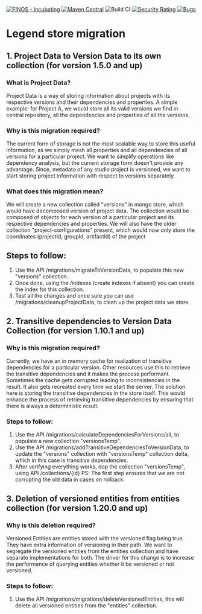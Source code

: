 [![FINOS - Incubating](https://cdn.jsdelivr.net/gh/finos/contrib-toolbox@master/images/badge-incubating.svg)](https://finosfoundation.atlassian.net/wiki/display/FINOS/Incubating)
[![Maven Central](https://img.shields.io/maven-central/v/org.finos.legend.depot/legend-depot-server.svg)](http://search.maven.org/#search%7Cga%7C1%7Ca%3A%22legend-depot)
![Build CI](https://github.com/finos/legend-depot/workflows/Build%20CI/badge.svg)
[![Security Rating](https://sonarcloud.io/api/project_badges/measure?project=finos_legend-depot&metric=security_rating&token=69394360757d5e1356312ddfee658a6b205e2c97)](https://sonarcloud.io/dashboard?id=legend-depot)
[![Bugs](https://sonarcloud.io/api/project_badges/measure?project=finos_legend-depot&metric=bugs&token=69394360757d5e1356312ddfee658a6b205e2c97)](https://sonarcloud.io/dashboard?id=legend-depot)

# Legend store migration 
## 1. Project Data to Version Data to its own collection (for version 1.5.0 and up)
### What is Project Data?
Project Data is a way of storing information about projects with its respective versions and their dependencies and properties.
A simple example: for Project A, we would store all its valid versions we find in central repository, all the dependencies and properties of all the versions.
### Why is this migration required?
The current form of storage is not the most scalable way to store this useful information,
as we simply mesh all properties and all dependencies of all versions for a particular project. We want to simplify operations like dependency analysis,
but the current storage form doesn't provide any advantage. Since, metadata of any studio project is versioned, we want to start storing project information with respect to versions separately.
### What does this migration mean?
We will create a new collection called "versions" in mongo store, which would have decomposed version of project data.
The collection would be composed of objects for each version of a particular project and its respective dependencies and properties.
We will also have the older collection "project-configurations" present, which would now only store the coordinates (projectId, groupId, artifactId) of the project
## Steps to follow:
1. Use the API /migrations/migrateToVersionData, to populate this new "versions" collection.
2. Once done, using the /indexes (create indexes if absent) you can create the index for this collection.
3. Test all the changes and once sure you can use /migrations/cleanupProjectData, to clean up the project data we store.

## 2. Transitive dependencies to Version Data Collection (for version 1.10.1 and up)
### Why is this migration required?
Currently, we have an in memory cache for realization of transitive dependencies for a particular version. Other resources use this to retrieve the transitive dependencies and it makes the process performant.
Sometimes the cache gets corrupted leading to inconsistencies in the result. It also gets recreated every time we start the server.
The solution here is storing the transitive dependencies in the store itself. This would enhance the process of retrieving transitive dependencies by ensuring that there is always a deterministic result.
### Steps to follow:
1. Use the API /migrations/calculateDependenciesForVersions/all, to populate a new collection "versionsTemp".
2. Use the API /migrations/addTransitiveDependenciesToVersionData, to update the "versions" collection with "versionsTemp" collection delta, which in this case is transitive dependencies.
3. After verifying everything works, dop the collection "versionsTemp", using API /collections/{id}
PS: The first step ensures that we are not corrupting the old data in cases on rollback.

## 3. Deletion of versioned entities from entities collection (for version 1.20.0 and up)
### Why is this deletion required?
Versioned Entities are entities stored with the versioned flag being true. They have extra information of versioning in their path.
We want to segregate the versioned entities from the entities collection and have separate implementations for both.
The driver for this change is to increase the performance of querying entities whether it be versioned or not versioned.
### Steps to follow:
1. Use the API /migrations/migrations/deleteVersionedEntities, this will delete all versioned entities from the "entities" collection.